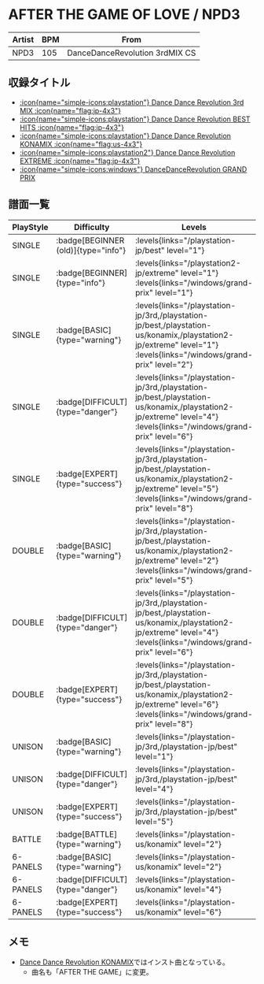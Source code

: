 # AFTER THE GAME OF LOVE / NPD3

|Artist|BPM|From|
|------|---|----|
|NPD3|105|DanceDanceRevolution 3rdMIX CS|

## 収録タイトル

- [:icon{name="simple-icons:playstation"} Dance Dance Revolution 3rd MIX :icon{name="flag:jp-4x3"}](/playstation-jp/3rd)
- [:icon{name="simple-icons:playstation"} Dance Dance Revolution BEST HITS :icon{name="flag:jp-4x3"}](/playstation-jp/best)
- [:icon{name="simple-icons:playstation"} Dance Dance Revolution KONAMIX :icon{name="flag:us-4x3"}](/playstation-us/konamix)
- [:icon{name="simple-icons:playstation2"} Dance Dance Revolution EXTREME :icon{name="flag:jp-4x3"}](/playstation2-jp/extreme)
- [:icon{name="simple-icons:windows"} DanceDanceRevolution GRAND PRIX](/windows/grand-prix)

## 譜面一覧

|PlayStyle|Difficulty|Levels|Notes|Movie|
|---------|----------|------|-----|-----|
|SINGLE| :badge[BEGINNER (old)]{type="info"}| :levels{links="/playstation-jp/best" level="1"}|63/0||
|SINGLE| :badge[BEGINNER]{type="info"}| :levels{links="/playstation2-jp/extreme" level="1"} :levels{links="/windows/grand-prix" level="1"}|41/0||
|SINGLE| :badge[BASIC]{type="warning"}| :levels{links="/playstation-jp/3rd,/playstation-jp/best,/playstation-us/konamix,/playstation2-jp/extreme" level="1"} :levels{links="/windows/grand-prix" level="2"}|72/0||
|SINGLE| :badge[DIFFICULT]{type="danger"}| :levels{links="/playstation-jp/3rd,/playstation-jp/best,/playstation-us/konamix,/playstation2-jp/extreme" level="4"} :levels{links="/windows/grand-prix" level="6"}|168/0||
|SINGLE| :badge[EXPERT]{type="success"}| :levels{links="/playstation-jp/3rd,/playstation-jp/best,/playstation-us/konamix,/playstation2-jp/extreme" level="5"} :levels{links="/windows/grand-prix" level="8"}|207/0||
|DOUBLE| :badge[BASIC]{type="warning"}| :levels{links="/playstation-jp/3rd,/playstation-jp/best,/playstation-us/konamix,/playstation2-jp/extreme" level="2"} :levels{links="/windows/grand-prix" level="5"}|114/0||
|DOUBLE| :badge[DIFFICULT]{type="danger"}| :levels{links="/playstation-jp/3rd,/playstation-jp/best,/playstation-us/konamix,/playstation2-jp/extreme" level="4"} :levels{links="/windows/grand-prix" level="6"}|167/0||
|DOUBLE| :badge[EXPERT]{type="success"}| :levels{links="/playstation-jp/3rd,/playstation-jp/best,/playstation-us/konamix,/playstation2-jp/extreme" level="6"} :levels{links="/windows/grand-prix" level="8"}|207/0||
|UNISON| :badge[BASIC]{type="warning"}| :levels{links="/playstation-jp/3rd,/playstation-jp/best" level="1"}|||
|UNISON| :badge[DIFFICULT]{type="danger"}| :levels{links="/playstation-jp/3rd,/playstation-jp/best" level="4"}|||
|UNISON| :badge[EXPERT]{type="success"}| :levels{links="/playstation-jp/3rd,/playstation-jp/best" level="5"}|||
|BATTLE| :badge[BATTLE]{type="warning"}| :levels{links="/playstation-us/konamix" level="2"}|||
|6-PANELS| :badge[BASIC]{type="warning"}| :levels{links="/playstation-us/konamix" level="2"}|86/0||
|6-PANELS| :badge[DIFFICULT]{type="danger"}| :levels{links="/playstation-us/konamix" level="4"}|139/0||
|6-PANELS| :badge[EXPERT]{type="success"}| :levels{links="/playstation-us/konamix" level="6"}|180/0||

## メモ

- [Dance Dance Revolution KONAMIX](/playstation-us/konamix)ではインスト曲となっている。
  - 曲名も「AFTER THE GAME」に変更。
